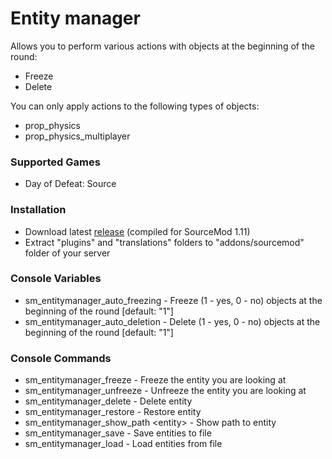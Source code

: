 # Entity manager

Allows you to perform various actions with objects at the beginning of the round:

* Freeze
* Delete

You can only apply actions to the following types of objects:

* prop_physics
* prop_physics_multiplayer

### Supported Games

* Day of Defeat: Source

### Installation

* Download latest [release](https://github.com/dronelektron/entity-manager/releases) (compiled for SourceMod 1.11)
* Extract "plugins" and "translations" folders to "addons/sourcemod" folder of your server

### Console Variables

* sm_entitymanager_auto_freezing - Freeze (1 - yes, 0 - no) objects at the beginning of the round [default: "1"]
* sm_entitymanager_auto_deletion - Delete (1 - yes, 0 - no) objects at the beginning of the round [default: "1"]

### Console Commands

* sm_entitymanager_freeze - Freeze the entity you are looking at
* sm_entitymanager_unfreeze - Unfreeze the entity you are looking at
* sm_entitymanager_delete - Delete entity
* sm_entitymanager_restore - Restore entity
* sm_entitymanager_show_path &lt;entity&gt; - Show path to entity
* sm_entitymanager_save - Save entities to file
* sm_entitymanager_load - Load entities from file
